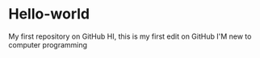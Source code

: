 # Hello-world
My first repository on GitHub
HI, this is my first edit on GitHub 
I'M new to computer programming 
